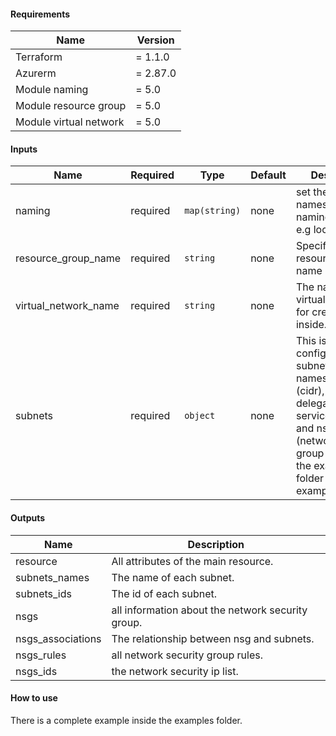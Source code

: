 #### Requirements
| Name | Version |
|------|---------|
| Terraform | = 1.1.0 |
| Azurerm | = 2.87.0 |
| Module naming | = 5.0 |
| Module resource group | = 5.0 |
| Module virtual network | = 5.0 |

#### Inputs
| Name | Required | Type | Default | Description |
|------|----------|------|---------|-------------|
| naming | required | `map(string)` | none | set the ouputs names from naming module. e.g location, etc. |
| resource_group_name | required | `string` | none | Specifies the resource group name |
| virtual_network_name | required | `string` | none | The name of virtual network for create subnets inside. |
| subnets | required | `object` | none | This is where you configure the subnets, their names, prefixes (cidr), delegations, service_endpoints and nsg_rules (network security group rules). In the examples folder there is an example |

#### Outputs
| Name | Description |
|------|-------------|
| resource | All attributes of the main resource. |
| subnets_names | The name of each subnet. |
| subnets_ids | The id of each subnet. |
| nsgs | all information about the network security group. |
| nsgs_associations | The relationship between nsg and subnets. |
| nsgs_rules | all network security group rules.
| nsgs_ids | the network security ip list. |

#### How to use
There is a complete example inside the examples folder.


